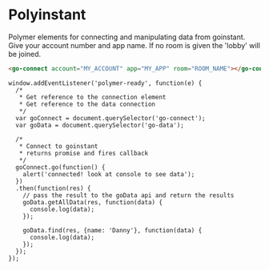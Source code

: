 Polyinstant
==========

Polymer elements for connecting and manipulating data from goinstant.
Give your account number and app name. If no room is given the 'lobby' will be joined.

```HTML
<go-connect account="MY_ACCOUNT" app="MY_APP" room="ROOM_NAME"></go-connect>
```

```JS
window.addEventListener('polymer-ready', function(e) {
  /*
   * Get reference to the connection element
   * Get reference to the data connection
   */
  var goConnect = document.querySelector('go-connect');
  var goData = document.querySelector('go-data');

  /*
   * Connect to goinstant
   * returns promise and fires callback
   */
  goConnect.go(function() {
    alert('connected! look at console to see data');
  })
  .then(function(res) {
    // pass the result to the goData api and return the results
    goData.getAllData(res, function(data) {
      console.log(data);
    });

    goData.find(res, {name: 'Danny'}, function(data) {
      console.log(data);
    });
  });
});
```
